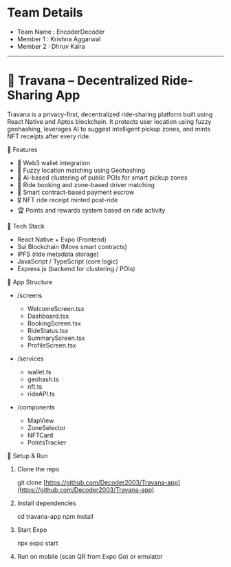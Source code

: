 # Team Details

- Team Name : EncoderDecoder
- Member 1 : Krishna Aggarwal
- Member 2 : Dhruv Kalra

---

# 🚖 Travana – Decentralized Ride-Sharing App

Travana is a privacy-first, decentralized ride-sharing platform built using React Native and Aptos blockchain. It protects user location using fuzzy geohashing, leverages AI to suggest intelligent pickup zones, and mints NFT receipts after every ride.

📱 Features

- 🔐 Web3 wallet integration
- 📍 Fuzzy location matching using Geohashing
- 🧠 AI-based clustering of public POIs for smart pickup zones
- 🚕 Ride booking and zone-based driver matching
- 🧾 Smart contract-based payment escrow
- 🎖️ NFT ride receipt minted post-ride
- 🏆 Points and rewards system based on ride activity

🧱 Tech Stack

- React Native + Expo (Frontend)
- Sui Blockchain (Move smart contracts)
- IPFS (ride metadata storage)
- JavaScript / TypeScript (core logic)
- Express.js (backend for clustering / POIs)

📂 App Structure

- /screens

  - WelcomeScreen.tsx
  - Dashboard.tsx
  - BookingScreen.tsx
  - RideStatus.tsx
  - SummaryScreen.tsx
  - ProfileScreen.tsx

- /services

  - wallet.ts
  - geohash.ts
  - nft.ts
  - rideAPI.ts

- /components

  - MapView
  - ZoneSelector
  - NFTCard
  - PointsTracker

🔧 Setup & Run

1. Clone the repo

   git clone [https://github.com/Decoder2003/Travana-app](https://github.com/Decoder2003/Travana-app)

2. Install dependencies

   cd travana-app
   npm install

3. Start Expo

   npx expo start

4. Run on mobile (scan QR from Expo Go) or emulator
